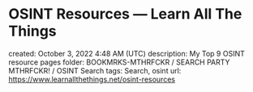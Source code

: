 # OSINT Resources — Learn All The Things

created: October 3, 2022 4:48 AM (UTC)
description: My Top 9 OSINT resource pages
folder: BOOKMRKS-MTHRFCKR / SEARCH PARTY MTHRFCKR! / OSINT Search
tags: Search, osint
url: https://www.learnallthethings.net/osint-resources